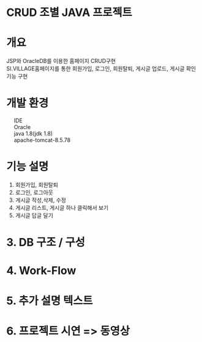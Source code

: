 
# CRUD 조별 JAVA 프로젝트
# 개요
  JSP와 OracleDB를 이용한 홈페이지 CRUD구현<br>
  SI.VILLAGE홈페이지를 통한 회원가입, 로그인, 회원탈퇴, 게시글 업로드, 게시글 확인기능 구현<br>

# 개발 환경
&nbsp;&nbsp;&nbsp;&nbsp;  IDE<br>
&nbsp;&nbsp;&nbsp;&nbsp;  Oracle<br>
&nbsp;&nbsp;&nbsp;&nbsp;  java 1.8(jdk 1.8)<br>
&nbsp;&nbsp;&nbsp;&nbsp;  apache-tomcat-8.5.78<br>
  
# 기능 설명
  1. 회원가입, 회원탈퇴
  2. 로그인, 로그아웃
  3. 게시글 작성,삭제, 수정
  4. 게시글 리스트, 게시글 하나 클릭해서 보기
  5. 게시글 답글 달기
  
# 3. DB 구조 / 구성
# 4. Work-Flow
# 5. 추가 설명 텍스트
# 6. 프로젝트 시연 => 동영상
